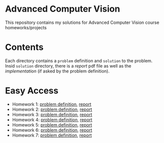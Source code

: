 # Advanced Computer Vision

This repository contains my solutions for Advanced Computer Vision course homeworks/projects

# Contents

Each directory contains a ```problem``` definition and ```solution``` to the problem. Insid ```solution``` directory, there is a _report_ pdf file as well as the _implementation_ (if asked by the problem definition).

# Easy Access
- Homework 1: [problem definition](https://github.com/AliJahan/AdvancedComputerVision/blob/master/HW1/problem/Assignment-1.pdf), [report]()
- Homework 2: [problem definition](https://github.com/AliJahan/AdvancedComputerVision/blob/master/HW2/problem/Assignment-2.pdf), [report]()
- Homework 3: [problem definition](https://github.com/AliJahan/AdvancedComputerVision/blob/master/HW3/problem/Assignment-3.pdf), [report]()
- Homework 4: [problem definition](https://github.com/AliJahan/AdvancedComputerVision/blob/master/HW4/problem/Assignment-4.pdf), [report]()
- Homework 5: [problem definition](https://github.com/AliJahan/AdvancedComputerVision/blob/master/HW5/problem/Assignment-5.pdf), [report]()
- Homework 6: [problem definition](https://github.com/AliJahan/AdvancedComputerVision/blob/master/HW6/problem/Assignment-6.pdf), [report]()
- Homework 7: [problem definition](https://github.com/AliJahan/AdvancedComputerVision/blob/master/HW7/problem.pdf), [report](https://github.com/AliJahan/AdvancedComputerVision/blob/master/HW7/solution.pdf)
